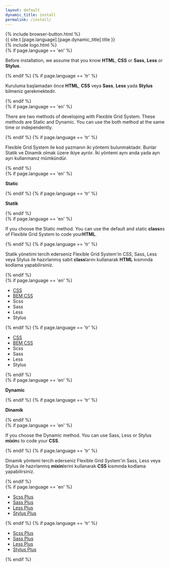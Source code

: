 ```yaml
---
layout: default
dynamic_title: install
permalink: /install/
---
```


<div class="dn-browser">
  <div class="dn-browser-header">
    {% include browser-button.html %}
    <div class="dn-style--title">{{ site.t.[page.language].[page.dynamic_title].title }}</div>
    {% include logo.html %}
  </div>
  <div class="dn-browser-body">
    <div class="dn-browser-body__item">
      <div class="dn-content">
        {% if page.language == 'en' %}
          <p>Before installation, we assume that you know <b>HTML</b>, <b>CSS</b> or <b>Sass</b>, <b>Less</b> or <b>Stylus</b>.</p>
        {% endif %}
        {% if page.language == 'tr' %}
          <p>Kuruluma başlamadan önce <b>HTML</b>, <b>CSS</b> veya <b>Sass</b>, <b>Less</b> yada <b>Stylus</b> bilmeniz gerekmektedir.</p>
        {% endif %}
        <div class="dn-space-16"></div>
        {% if page.language == 'en' %}
          <p>There are two methods of developing with Flexible Grid System. These methods are Static and Dynamic. You can use the both method at the same time or independently.</p>
        {% endif %}
        {% if page.language == 'tr' %}
          <p>Flexible Grid System ile kod yazmanın iki yöntemi bulunmaktadır. Bunlar Statik ve Dinamik olmak üzere ikiye ayrılır. İki yöntemi aynı anda yada ayrı ayrı kullanmanız mümkündür.</p>
        {% endif %}
        <div class="wrap xl-gutter-24 xl-top xl-2 lg-1">
          <div class="col">
            <div class="dn-space-24"></div>
            {% if page.language == 'en' %}
              <p><b>Static</b></p>
            {% endif %}
            {% if page.language == 'tr' %}
              <p><b>Statik</b></p>
            {% endif %}
            <div class="dn-space-8"></div>
            {% if page.language == 'en' %}
              <p>If you choose the Static method. You can use the default and static <b>class</b>es of Flexible Grid System to code your<b>HTML</b>.</p>
            {% endif %}
            {% if page.language == 'tr' %}
              <p>Statik yönetimi tercih ederseniz Flexible Grid System'in CSS, Sass, Less veya Stylus ile hazırlanmış sabit <b>class</b>larını kullanarak <b>HTML</b> kısmında kodlama yapabilirsiniz.</p>
            {% endif %}
            <div class="dn-space-16"></div>
            {% if page.language == 'en' %}
              <ul>
                <li><a href="/install/css/">CSS</a></li>
                <li><a href="/install/bem-css/">BEM CSS</a></li>
                <li><span class="line-through">Scss</span></li>
                <li><span class="line-through">Sass</span></li>
                <li><span class="line-through">Less</span></li>
                <li><span class="line-through">Stylus</span></li>
              </ul>
            {% endif %}
            {% if page.language == 'tr' %}
              <ul>
                <li><a href="/tr/install/css/">CSS</a></li>
                <li><a href="/tr/install/bem-css/">BEM CSS</a></li>
                <li><span class="line-through">Scss</span></li>
                <li><span class="line-through">Sass</span></li>
                <li><span class="line-through">Less</span></li>
                <li><span class="line-through">Stylus</span></li>
              </ul>
            {% endif %}
          </div>
          <div class="col">
            <div class="dn-space-24"></div>
            {% if page.language == 'en' %}
              <p><b>Dynamic</b></p>
            {% endif %}
            {% if page.language == 'tr' %}
              <p><b>Dinamik</b></p>
            {% endif %}
            <div class="dn-space-8"></div>
            {% if page.language == 'en' %}
              <p>If you choose the Dynamic method. You can use Sass, Less or Stylus <b>mixin</b>s to code your <b>CSS</b>.</p>
            {% endif %}
            {% if page.language == 'tr' %}
              <p>Dinamik yöntemi tercih ederseniz Flexible Grid System'in Sass, Less veya Stylus ile hazırlanmış <b>mixin</b>lerini kullanarak <b>CSS</b> kısmında kodlama yapabilirsiniz.</p>
            {% endif %}
            <div class="dn-space-16"></div>
            {% if page.language == 'en' %}
              <ul>
                <li><a href="/install/scss-plus/">Scss Plus</a></li>
                <li><a href="/install/sass-plus/">Sass Plus</a></li>
                <li><a href="/install/less-plus/">Less Plus</a></li>
                <li><a href="/install/stylus-plus/">Stylus Plus</a></li>
              </ul>
            {% endif %}
            {% if page.language == 'tr' %}
              <ul>
                <li><a href="/tr/install/scss-plus/">Scss Plus</a></li>
                <li><a href="/tr/install/sass-plus/">Sass Plus</a></li>
                <li><a href="/tr/install/less-plus/">Less Plus</a></li>
                <li><a href="/tr/install/stylus-plus/">Stylus Plus</a></li>
              </ul>
            {% endif %}
          </div>
        </div>
      </div>
    </div>
  </div>
</div>
